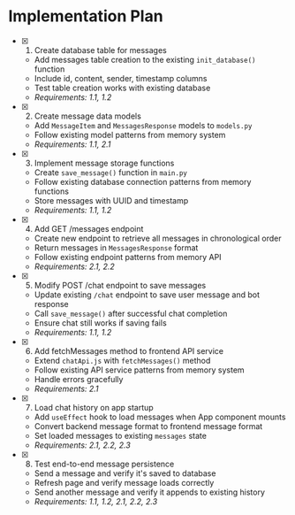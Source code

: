 # Implementation Plan

- [x] 1. Create database table for messages
  - Add messages table creation to the existing `init_database()` function
  - Include id, content, sender, timestamp columns
  - Test table creation works with existing database
  - _Requirements: 1.1, 1.2_

- [x] 2. Create message data models
  - Add `MessageItem` and `MessagesResponse` models to `models.py`
  - Follow existing model patterns from memory system
  - _Requirements: 1.1, 2.1_

- [x] 3. Implement message storage functions
  - Create `save_message()` function in `main.py`
  - Follow existing database connection patterns from memory functions
  - Store messages with UUID and timestamp
  - _Requirements: 1.1, 1.2_

- [x] 4. Add GET /messages endpoint
  - Create new endpoint to retrieve all messages in chronological order
  - Return messages in `MessagesResponse` format
  - Follow existing endpoint patterns from memory API
  - _Requirements: 2.1, 2.2_

- [x] 5. Modify POST /chat endpoint to save messages
  - Update existing `/chat` endpoint to save user message and bot response
  - Call `save_message()` after successful chat completion
  - Ensure chat still works if saving fails
  - _Requirements: 1.1, 1.2_

- [x] 6. Add fetchMessages method to frontend API service
  - Extend `chatApi.js` with `fetchMessages()` method
  - Follow existing API service patterns from memory system
  - Handle errors gracefully
  - _Requirements: 2.1_

- [x] 7. Load chat history on app startup
  - Add `useEffect` hook to load messages when App component mounts
  - Convert backend message format to frontend message format
  - Set loaded messages to existing `messages` state
  - _Requirements: 2.1, 2.2, 2.3_

- [x] 8. Test end-to-end message persistence
  - Send a message and verify it's saved to database
  - Refresh page and verify message loads correctly
  - Send another message and verify it appends to existing history
  - _Requirements: 1.1, 1.2, 2.1, 2.2, 2.3_